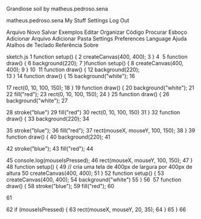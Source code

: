 Grandiose soil
by matheus.pedroso.sena

matheus.pedroso.sena
My Stuff
Settings
Log Out

Arquivo
Novo
Salvar
Exemplos
Editar
Organizar Código
Procurar
Esboço
Adicionar Arquivo
Adicionar Pasta
Settings
Preferences
Language
Ajuda
Atalhos de Teclado
Referência
Sobre


sketch.js
1
function setup() {
2
  createCanvas(400, 400);
3
}
4
​
5
function draw() {
6
  background(220);
7
}function setup() {
8
  createCanvas(400, 400);
9
}
10
​
11
function draw() {
12
  background(220);     
13
}
14
function draw() {
15
    background("white");
16
    
17
    rect(0, 10, 100, 150);
18
}
19
function draw() {
20
    background("white");
21
​
22
    fill("red");
23
    rect(0, 10, 100, 150);
24
}
25
function draw() {
26
    background("white");
27
    
28
    stroke("blue") 
29
    fill("red") 
30
    rect(0, 10, 100, 150)
31
}
32
function draw() {
33
  background(220);
34
  
35
  stroke("blue");
36
  fill("red");
37
  rect(mouseX, mouseY, 100, 150);
38
}
39
function draw() {
40
  background(220);
41
  
42
  stroke("blue");
43
  fill("red");
44
  
45
  console.log(mouseIsPressed);
46
  rect(mouseX, mouseY, 100, 150);
47
}
48
function setup() {
49
  // cria uma tela de 400px de largura por 400px de altura
50
  createCanvas(400, 400);
51
}
52
function setup() {
53
  createCanvas(400, 400);
54
  background("white")
55
}
56
​
57
function draw() {
58
  stroke("blue");
59
  fill("red");
60
  
61
  
62
  if (mouseIsPressed) {
63
    rect(mouseX, mouseY, 20, 35);
64
  }
65
}
66
​
